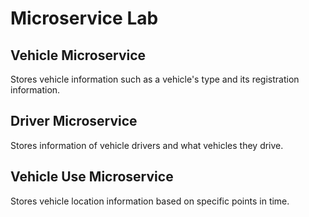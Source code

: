 # Microservice Lab

## Vehicle Microservice

Stores vehicle information such as a vehicle's type and its
registration information. 

## Driver Microservice

Stores information of vehicle drivers and what vehicles they drive.

## Vehicle Use Microservice

Stores vehicle location information based on specific points
in time.